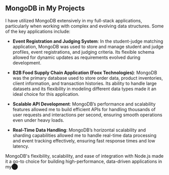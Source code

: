 ## MongoDB in My Projects

I have utilized MongoDB extensively in my full-stack applications, particularly when working with complex and evolving data structures. Some of the key applications include:

- **Event Registration and Judging System**: In the student-judge matching application, MongoDB was used to store and manage student and judge profiles, event registrations, and judging criteria. Its flexible schema allowed for dynamic updates as requirements evolved during development.

- **B2B Food Supply Chain Application (Foox Technologies)**: MongoDB was the primary database used to store order data, product inventories, client information, and transaction histories. Its ability to handle large datasets and its flexibility in modeling different data types made it an ideal choice for this application.

- **Scalable API Development**: MongoDB’s performance and scalability features allowed me to build efficient APIs for handling thousands of user requests and interactions per second, ensuring smooth operations even under heavy loads.

- **Real-Time Data Handling**: MongoDB’s horizontal scalability and sharding capabilities allowed me to handle real-time data processing and event tracking effectively, ensuring fast response times and low latency.

MongoDB's flexibility, scalability, and ease of integration with Node.js made it a go-to choice for building high-performance, data-driven applications in my​⬤
